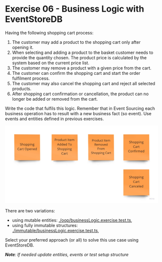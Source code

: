 # Exercise 06 - Business Logic with EventStoreDB

Having the following shopping cart process:

1. The customer may add a product to the shopping cart only after opening it.
2. When selecting and adding a product to the basket customer needs to provide the quantity chosen. The product price is calculated by the system based on the current price list.
3. The customer may remove a product with a given price from the cart.
4. The customer can confirm the shopping cart and start the order fulfilment process.
5. The customer may also cancel the shopping cart and reject all selected products.
6. After shopping cart confirmation or cancellation, the product can no longer be added or removed from the cart.

Write the code that fulfils this logic. Remember that in Event Sourcing each business operation has to result with a new business fact (so event). Use events and entities defined in previous exercises.

![events](./assets/events.jpg)

There are two variations:

- using mutable entities: [./oop/businessLogic.exercise.test.ts](./oop/businessLogic.exercise.test.ts),
- using fully immutable structures: [./immutable/businessLogic.exercise.test.ts](./immutable/businessLogic.exercise.test.ts),

Select your preferred approach (or all) to solve this use case using EventStoreDB.

_**Note**: If needed update entities, events or test setup structure_
